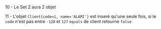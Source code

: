 10 - Le Set 2 aura 2 objet

11 - L'objet `Client{code=1, name='ALAMI'}` est inseré qu'une seule fois,
si le `code` n'est pas entre `-128` et `127` `equals` de client retourne `false`